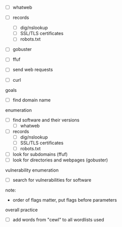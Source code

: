 - [ ] whatweb
- [ ] records
	- [ ] dig/nslookup
	- [ ] SSL/TLS certificates
	- [ ] robots.txt
- [ ] gobuster
- [ ] ffuf
- [ ] send web requests
- [ ] curl



goals
- [ ]  find domain name



enumeration
- [ ] find software and their versions
	- [ ] whatweb
- [ ] records
	- [ ] dig/nslookup
	- [ ] SSL/TLS certificates
	- [ ] robots.txt
- [ ] look for subdomains (ffuf)
- [ ] look for directories and webpages (gobuster)

vulnerability enumeration
- [ ] search for vulnerabilities for software



note: 
- order of flags matter, put flags before parameters




overall practice
- [ ] add words from "cewl" to all wordlists used
